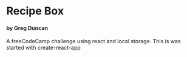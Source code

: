 # Recipe Box
#### by Greg Duncan
A freeCodeCamp challenge using react and local storage.
This is was started with create-react-app